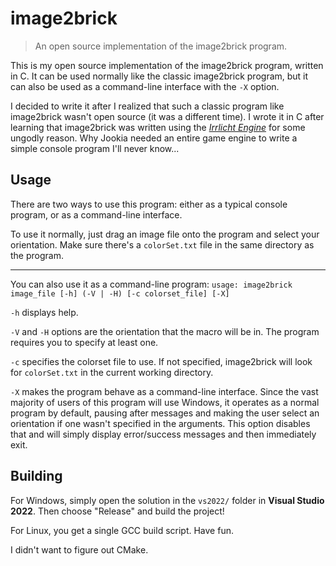 # image2brick

> An open source implementation of the image2brick program.

This is my open source implementation of the image2brick program, written in C. It can be used normally like the classic image2brick program, but it can also be used as a command-line interface with the `-X` option.

I decided to write it after I realized that such a classic program like image2brick wasn't open source (it was a different time). I wrote it in C after learning that image2brick was written using the _[Irrlicht Engine](https://en.wikipedia.org/wiki/Irrlicht_Engine)_ for some ungodly reason. Why Jookia needed an entire game engine to write a simple console program I'll never know...

## Usage

There are two ways to use this program: either as a typical console program, or as a command-line interface.

To use it normally, just drag an image file onto the program and select your orientation. Make sure there's a `colorSet.txt` file in the same directory as the program.

***

You can also use it as a command-line program: `usage: image2brick image_file [-h] (-V | -H) [-c colorset_file] [-X]`

`-h` displays help.

`-V` and `-H` options are the orientation that the macro will be in. The program requires you to specify at least one.

`-c` specifies the colorset file to use. If not specified, image2brick will look for `colorSet.txt` in the current working directory.

`-X` makes the program behave as a command-line interface. Since the vast majority of users of this program will use Windows, it operates as a normal program by default, pausing after messages and making the user select an orientation if one wasn't specified in the arguments. This option disables that and will simply display error/success messages and then immediately exit.

## Building

For Windows, simply open the solution in the `vs2022/` folder in **Visual Studio 2022**. Then choose "Release" and build the project!

For Linux, you get a single GCC build script. Have fun.

I didn't want to figure out CMake.
